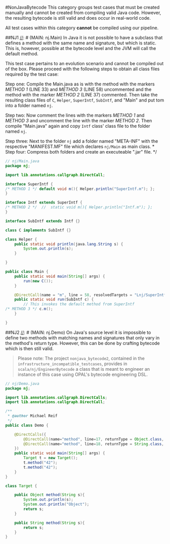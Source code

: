 #NonJavaBytecode
This category groups test cases that must be created manually and cannot be created from compiling
valid Java code. However, the resulting bytecode is still valid and does occur in real-world code.

All test cases within this category **cannot** be compiled using our pipeline. 

##NJ1
[//]: # (MAIN: nj.Main)
In Java it is not possible to have a subclass that defines a method with the same name and
signature, but which is static. This is, however, possible at the bytecode level and the JVM
will call the default method.
 
This test case pertains to an evolution scenario and cannot be compiled out of the box. Please
proceed with the following steps to obtain all class files required by the test case:
 
Step one:
Compile the Main.java as is with the method with the markers *METHOD 1* (LINE 33) and *METHOD 3*
(LINE 58) uncommented and the method with the marker *METHOD 2* (LINE 37) commented. Then take the
resulting class files of ```C```, ```Helper```, ```SuperIntf```, ```SubIntf```, and "Main" and put tom into a
folder named ```nj```.
 
Step two:
Now comment the lines with the markers *METHOD 1* and *METHOD 3* and uncomment the line with the
marker *METHOD 2*. Then compile "Main.java" again and copy ```Intf``` class' class file to the folder
named ```nj```.
 
Step three:
Next to the folder ```nj``` add a folder named "META-INF" with the respective "MANIFEST.MF" file which
declares ```nj/Main``` as main class.
 *
Step four:
Compress both folders and create an executeable ".jar" file.
 */
```java
// nj/Main.java  
package nj;

import lib.annotations.callgraph.DirectCall;

interface SuperIntf {
/* METHOD 1 */ default void m(){ Helper.println("SuperIntf.m"); };
}

interface Intf extends SuperIntf {
/* METHOD 2 */  //  static void m(){ Helper.println("Intf.m"); };
}

interface SubIntf extends Intf {}

class C implements SubIntf {}

class Helper {
    public static void println(java.lang.String s) {
        System.out.println(s);
    }

}

public class Main {
    public static void main(String[] args) {
        run(new C());
    }

    @DirectCall(name = "m", line = 58, resolvedTargets = "Lnj/SuperIntf;", prohibitedTargets = "Lnj/Intf;")
    public static void run(SubIntf c) {
        // This invokes the default method from SuperIntf
/* METHOD 3 */ c.m();
    }

}
```
[//]: # (END)

##NJ2
[//]: # (MAIN: nj.Demo)
On Java's source level it is impossible to define two methods with matching names and signatures that
only vary in the method's return type. However, this can be done by crafting bytecode which is then
still valid.

>Please note: The project ```nonjava_bytecode2```, contained in the
```infrastructure_incompatible_testcases```, provides in ```scala/nj/EngineerBytecode``` a class that
is meant to engineer an instance of this case using OPAL's bytecode engineering DSL.  
```java
// nj/Demo.java
package nj;

import lib.annotations.callgraph.DirectCalls;
import lib.annotations.callgraph.DirectCall;

/**
 * @author Michael Reif
 */
public class Demo {

    @DirectCalls({
        @DirectCall(name="method", line=17, returnType = Object.class, resolvedTargets = "Lnj/Target;"),
        @DirectCall(name="method", line=18, returnType = String.class, resolvedTargets = "Lnj/Target;")
    })
    public static void main(String[] args) {
        Target t = new Target();
        t.method("42");
        t.method("42");
    }
}

class Target {

    public Object method(String s){
        System.out.println(s);
        System.out.println("Object");
        return s;
    }

    public String method(String s){
        return s;
    }
}

```
[//]: # (END)